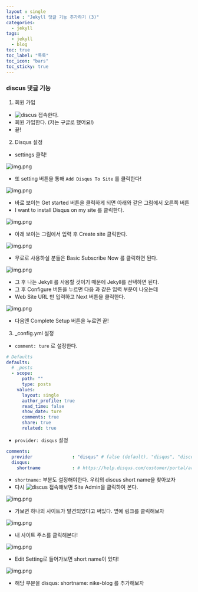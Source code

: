 ```yaml
---
layout : single
title : "Jekyll 댓글 기능 추가하기 (3)"
categories:
  - jekyll
tags:
  - jekyll
  - blog
toc: true
toc_label: "목록"
toc_icon: "bars"
toc_sticky: true
---
```


### discus 댓글 기능
1. 회원 가입
- ![discus](https://disqus.com/) 접속한다.
- 회원 가입한다. (저는 구글로 했어요!)
- 끝!

2. Disqus 설정
- settings 클릭!

![img.png](../assets/images/2307/06.png)

- 또 setting 버튼을 통해 `Add Disqus To Site` 를 클릭한다!

![img.png](../assets/images/2307/06-1.png)

- 바로 보이는 Get started 버튼을 클릭하게 되면 아래와 같은 그림에서 오른쪽 버튼
- I want to install Disqus on my site 를 클릭한다.

![img.png](../assets/images/2307/06-2.png)

- 아래 보이는 그림에서 입력 후 Create site 클릭한다.

![img.png](../assets/images/2307/06-3.png)

- 무료로 사용하실 분들은 Basic Subscribe Now 를 클릭하면 된다.

![img.png](../assets/images/2307/06-4.png)

- 그 후 나는 Jekyll 를 사용할 것이기 때문에 Jekyll를 선택하면 된다.
- 그 후 Configure 버튼을 누르면 다음 과 같은 입력 부분이 나오는데
- Web Site URL 만 입력하고 Next 버튼을 클릭한다.

![img.png](../assets/images/2307/06-5.png)

- 다음엔 Complete Setup 버튼을 누르면 끝!

3. _config.yml 설정
- `comment: ture` 로 설정한다.

```yaml
# Defaults
defaults:
  # _posts
  - scope:
      path: ""
      type: posts
    values:
      layout: single
      author_profile: true
      read_time: false
      show_date: ture
      comments: true
      share: true
      related: true
```

- `provider: disqus` 설정

```yaml
comments:
  provider               : "disqus" # false (default), "disqus", "discourse", "facebook", "staticman", "staticman_v2", "utterances", "giscus", "custom"
  disqus:
    shortname            : # https://help.disqus.com/customer/portal/articles/466208-what-s-a-shortname-
```

- `shortname:` 부분도 설정해야한다. 우리의 discus short name을 찾아보자
- 다시 ![discus](https://disqus.com/) 접속해보면 Site Admin을 클릭하여 본다.

![img.png](../assets/images/2307/06-6.png)

- 가보면 하나의 사이트가 발견되었다고 써있다. 옆에 링크를 클릭해보자

![img.png](../assets/images/2307/06-7.png)
   
- 내 사이트 주소를 클릭해본다!
   
![img.png](../assets/images/2307/06-7.png)
   
- Edit Setting로 들어가보면 short name이 있다!
   
![img.png](../assets/images/2307/06-9.png)

- 해당 부분을 disqus: shortname: nike-blog 를 추가해보자
